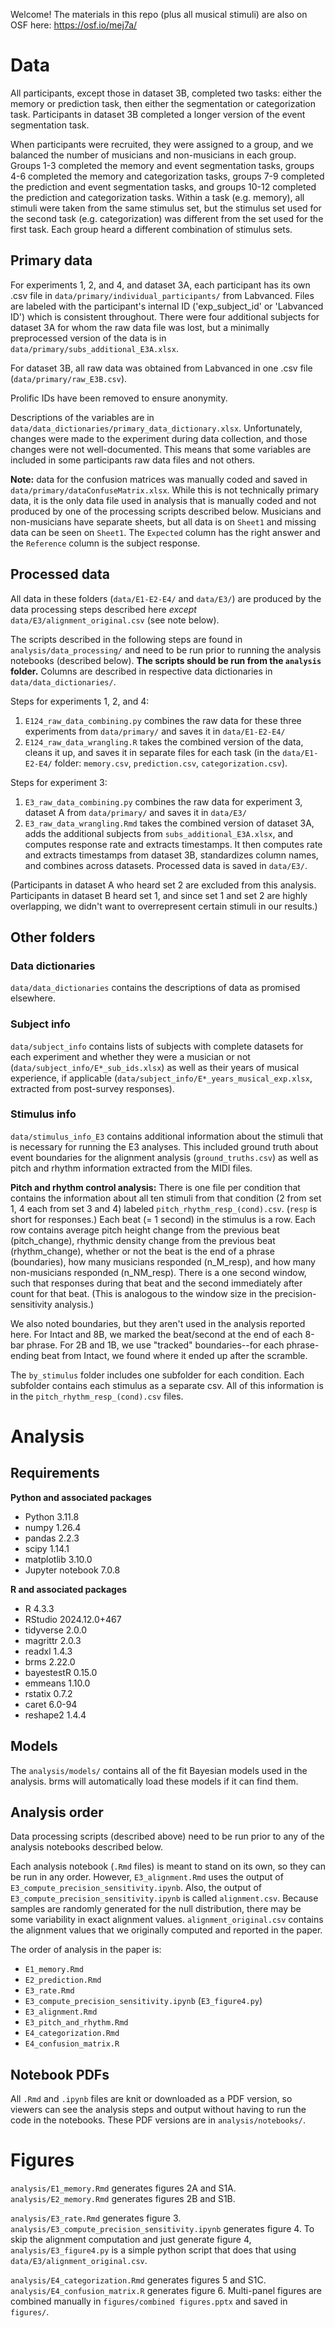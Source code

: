 Welcome! The materials in this repo (plus all musical stimuli) are also on OSF here: https://osf.io/mej7a/

# Data

All participants, except those in dataset 3B, completed two tasks: either the memory or prediction task, then either the segmentation or categorization task. Participants in dataset 3B completed a longer version of the event segmentation task.

When participants were recruited, they were assigned to a group, and we balanced the number of musicians and non-musicians in each group. Groups 1-3 completed the memory and event segmentation tasks, groups 4-6 completed the memory and categorization tasks, groups 7-9 completed the prediction and event segmentation tasks, and groups 10-12 completed the prediction and categorization tasks. Within a task (e.g. memory), all stimuli were taken from the same stimulus set, but the stimulus set used for the second task (e.g. categorization) was different from the set used for the first task. Each group heard a different combination of stimulus sets.

## Primary data

For experiments 1, 2, and 4, and dataset 3A, each participant has its own .csv file in `data/primary/individual_participants/` from Labvanced. Files are labeled with the participant's internal ID ('exp_subject_id' or 'Labvanced ID') which is consistent throughout. There were four additional subjects for dataset 3A for whom the raw data file was lost, but a minimally preprocessed version of the data is in `data/primary/subs_additional_E3A.xlsx`.

For dataset 3B, all raw data was obtained from Labvanced in one .csv file (`data/primary/raw_E3B.csv`).

Prolific IDs have been removed to ensure anonymity.

Descriptions of the variables are in `data/data_dictionaries/primary_data_dictionary.xlsx`. Unfortunately, changes were made to the experiment during data collection, and those changes were not well-documented. This means that some variables are included in some participants raw data files and not others.

**Note:** data for the confusion matrices was manually coded and saved in `data/primary/dataConfuseMatrix.xlsx`. While this is not technically primary data, it is the only data file used in analysis that is manually coded and not produced by one of the processing scripts described below. Musicians and non-musicians have separate sheets, but all data is on `Sheet1` and missing data can be seen on `Sheet1`. The `Expected` column has the right answer and the `Reference` column is the subject response.


## Processed data

All data in these folders (`data/E1-E2-E4/` and `data/E3/`) are produced by the data processing steps described here *except* `data/E3/alignment_original.csv` (see note below).

The scripts described in the following steps are found in `analysis/data_processing/` and need to be run prior to running the analysis notebooks (described below). **The scripts should be run from the `analysis` folder.** Columns are described in respective data dictionaries in `data/data_dictionaries/`.

Steps for experiments 1, 2, and 4:
1. `E124_raw_data_combining.py` combines the raw data for these three experiments from `data/primary/` and saves it in `data/E1-E2-E4/`
2. `E124_raw_data_wrangling.R` takes the combined version of the data, cleans it up, and saves it in separate files for each task (in the `data/E1-E2-E4/` folder: `memory.csv`, `prediction.csv`, `categorization.csv`).

Steps for experiment 3:
1. `E3_raw_data_combining.py` combines the raw data for experiment 3, dataset A from `data/primary/` and saves it in `data/E3/`
2. `E3_raw_data_wrangling.Rmd` takes the combined version of dataset 3A, adds the additional subjects from `subs_additional_E3A.xlsx`, and computes response rate and extracts timestamps. It then computes rate and extracts timestamps from dataset 3B, standardizes column names, and combines across datasets. Processed data is saved in `data/E3/`.

(Participants in dataset A who heard set 2 are excluded from this analysis. Participants in dataset B heard set 1, and since set 1 and set 2 are highly overlapping, we didn't want to overrepresent certain stimuli in our results.)


## Other folders

### Data dictionaries

`data/data_dictionaries` contains the descriptions of data as promised elsewhere.

### Subject info

`data/subject_info` contains lists of subjects with complete datasets for each experiment and whether they were a musician or not (`data/subject_info/E*_sub_ids.xlsx`) as well as their years of musical experience, if applicable (`data/subject_info/E*_years_musical_exp.xlsx`, extracted from post-survey responses). 


### Stimulus info

`data/stimulus_info_E3` contains additional information about the stimuli that is necessary for running the E3 analyses. This included ground truth about event boundaries for the alignment analysis (`ground_truths.csv`) as well as pitch and rhythm information extracted from the MIDI files.

**Pitch and rhythm control analysis:** There is one file per condition that contains the information about all ten stimuli from that condition (2 from set 1, 4 each from set 3 and 4) labeled `pitch_rhythm_resp_(cond).csv`. (`resp` is short for responses.) Each beat (= 1 second) in the stimulus is a row. Each row contains average pitch height change from the previous beat (pitch_change), rhythmic density change from the previous beat (rhythm_change), whether or not the beat is the end of a phrase (boundaries), how many musicians responded (n_M_resp), and how many non-musicians responded (n_NM_resp). There is a one second window, such that responses during that beat and the second immediately after count for that beat. (This is analogous to the window size in the precision-sensitivity analysis.) 

We also noted boundaries, but they aren't used in the analysis reported here. For Intact and 8B, we marked the beat/second at the end of each 8-bar phrase. For 2B and 1B, we use "tracked" boundaries--for each phrase-ending beat from Intact, we found where it ended up after the scramble.

The `by_stimulus` folder includes one subfolder for each condition. Each subfolder contains each stimulus as a separate csv. All of this information is in the `pitch_rhythm_resp_(cond).csv` files.



# Analysis

## Requirements

**Python and associated packages**
- Python 3.11.8
- numpy 1.26.4
- pandas 2.2.3
- scipy 1.14.1
- matplotlib 3.10.0
- Jupyter notebook 7.0.8

**R and associated packages**
- R 4.3.3
- RStudio 2024.12.0+467
- tidyverse 2.0.0
- magrittr 2.0.3
- readxl 1.4.3
- brms 2.22.0
- bayestestR 0.15.0
- emmeans 1.10.0
- rstatix 0.7.2
- caret 6.0-94
- reshape2 1.4.4

## Models

The `analysis/models/` contains all of the fit Bayesian models used in the analysis. brms will automatically load these models if it can find them.

## Analysis order

Data processing scripts (described above) need to be run prior to any of the analysis notebooks described below.

Each analysis notebook (`.Rmd` files) is meant to stand on its own, so they can be run in any order. However, `E3_alignment.Rmd` uses the output of `E3_compute_precision_sensitivity.ipynb`. Also, the output of `E3_compute_precision_sensitivity.ipynb` is called `alignment.csv`. Because samples are randomly generated for the null distribution, there may be some variability in exact alignment values. `alignment_original.csv` contains the alignment values that we originally computed and reported in the paper.

The order of analysis in the paper is:
- `E1_memory.Rmd`
- `E2_prediction.Rmd`
- `E3_rate.Rmd`
- `E3_compute_precision_sensitivity.ipynb` (`E3_figure4.py`)
- `E3_alignment.Rmd`
- `E3_pitch_and_rhythm.Rmd`
- `E4_categorization.Rmd`
- `E4_confusion_matrix.R`


## Notebook PDFs

All `.Rmd` and `.ipynb` files are knit or downloaded as a PDF version, so viewers can see the analysis steps and output without having to run the code in the notebooks. These PDF versions are in `analysis/notebooks/`.




# Figures

`analysis/E1_memory.Rmd` generates figures 2A and S1A. `analysis/E2_memory.Rmd` generates figures 2B and S1B. 

`analysis/E3_rate.Rmd` generates figure 3. `analysis/E3_compute_precision_sensitivity.ipynb` generates figure 4. To skip the alignment computation and just generate figure 4, `analysis/E3_figure4.py` is a simple python script that does that using `data/E3/alignment_original.csv`.

`analysis/E4_categorization.Rmd` generates figures 5 and S1C. `analysis/E4_confusion_matrix.R` generates figure 6. Multi-panel figures are combined manually in `figures/combined figures.pptx` and saved in `figures/`.





